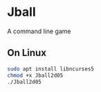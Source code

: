 # Jball
A command line game

## On Linux 
```bash
sudo apt install libncurses5
chmod +x Jball2d05
./Jball2d05
```
